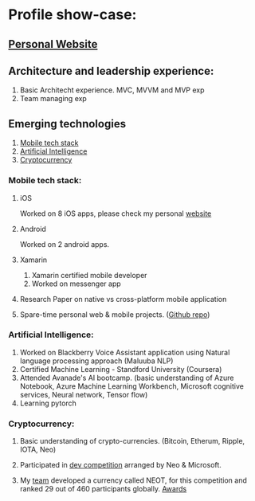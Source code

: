 # Profile show-case:

## [Personal Website](https://satishbirajdar.github.io/)

## Architecture and leadership experience:

1. Basic Architecht experience. MVC, MVVM and MVP exp
2. Team managing exp

## Emerging technologies

1. [Mobile tech stack](#mobile-tech-stack)
2. [Artificial Intelligence](#artificial-intelligence)
3. [Cryptocurrency](#cryptocurrency)


	
### Mobile tech stack:

1. iOS

   Worked on 8 iOS apps, please check my personal [website](https://satishbirajdar.github.io/)

2. Android

   Worked on 2 android apps.

3. Xamarin
	1. Xamarin certified mobile developer
	2. Worked on messenger app

4. Research Paper on native vs cross-platform mobile application

5. Spare-time personal web & mobile projects. ([Github repo](https://github.com/SatishBirajdar?tab=repositories))

### Artificial Intelligence:

1. Worked on Blackberry Voice Assistant application using Natural language processing approach (Maluuba NLP)
2. Certified Machine Learning - Standford University (Coursera)
3. Attended Avanade's AI bootcamp. (basic understanding of Azure Notebook, Azure Machine Learning Workbench, Microsoft cognitive services, Neural network, Tensor flow)
4. Learning pytorch

### Cryptocurrency:

1. Basic understanding of crypto-currencies. (Bitcoin, Etherum, Ripple, IOTA, Neo)

2. Participated in [dev competition](https://neo.org/competition.html) arranged by Neo & Microsoft. 

3. My [team](http://www.norchain.io/home/neot.html) developed a currency called NEOT, for this competition and ranked 29 out of 460 participants globally. [Awards](https://neo.org/awards.html) 
